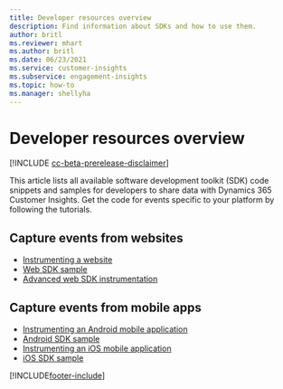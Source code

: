```yaml
---
title: Developer resources overview
description: Find information about SDKs and how to use them.
author: britl
ms.reviewer: mhart
ms.author: britl
ms.date: 06/23/2021
ms.service: customer-insights
ms.subservice: engagement-insights
ms.topic: how-to
ms.manager: shellyha
---
```


# Developer resources overview

[!INCLUDE [cc-beta-prerelease-disclaimer](includes/cc-beta-prerelease-disclaimer.md)]

This article lists all available software development toolkit (SDK) code snippets and samples for developers to share data with Dynamics 365 Customer Insights. Get the code for events specific to your platform by following the tutorials.

## Capture events from websites

- [Instrumenting a website](instrument-website.md)
- [Web SDK sample](websdk-sample.md)
- [Advanced web SDK instrumentation](advanced-SDK-implementation.md)

## Capture events from mobile apps

- [Instrumenting an Android mobile application](get-started-android.md)
- [Android SDK sample](androidsdk-sample.md)
- [Instrumenting an iOS mobile application](get-started-ios.md)
- [iOS SDK sample](iossdk-sample.md)

[!INCLUDE[footer-include](../includes/footer-banner.md)]
